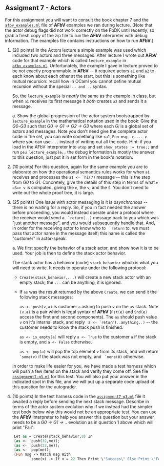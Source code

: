 ## Assigment 7 - Actors

For this assignment you will want to consult the book chapter 7 and the [`afbv_examples.ml`](../ocaml/code/afbv_examples.ml) file of **AFbV** examples we ran during lecture.  (Note that the actor debug flags did not work correctly on the FbDK until recently, so grab a fresh copy of the zip file to run the **AFbV** interpreter with debug information.  The examples file contains instructions on how to run **AFbV**.)

1. (20 points) In the Actors lecture a simple example was used which included two actors and three messages.  After lecture I wrote out **AFbV** code for that example which is called `lecture_example` in [`afbv_examples.ml`](../ocaml/code/afbv_examples.ml).  Unfortunately, the example I gave in lecture proved to be not exactly programmable in **AFbV** -- it required actors `a1` and `a2` to each know about each other at the start, but this is something like mutual recursion: recall how in OCaml you cannot define mutual recursion without the special `.. and ..` syntax.

   So, the `lecture_example` is *nearly* the same as the example in class, but when `a1` receives its first message it *both* creates `a2` and sends it a message.

   a. Show the global progression of the actor system bootstrapped by `lecture_example` in the mathematical notation used in the book:  Give the *G0*-*G3* such that *G0 -> G1 -> G2 -> G3* where each *Gi* is a global set of actors and messages.  Note you don't need give the complete actor code in the set, you can write something like `<a1,Fun msg -> ... >` where you can use  `...` instead of writing out all the code.
   Hint: if you load in the AFbV interpreter into `utop` and set `show_states := true;;` and run `peu lecture_example;;` the debug information is mostly the answer to this question, just put it in set form in the book's notation.

2. (10 points) For this question, again for the same example you are to elaborate on how the operational semantics rules works for when `a1` receives and processes the ``a1 <- `hi(7)`` message -- this is the step from *G0* to *G1*.  Concretely, give the details of this step in terms of what `e =S=> v` is computed, giving the `e`, the `v`, and the `S`.  You don't need to write out the whole proof tree, it is large.


3. (25 points) One issue with actor messaging is it is *asynchronous* -- there is no waiting for a reply.  So, if you in fact needed the answer before proceeding, you would instead operate under a protocol where the receiver would send a `` `return(..)`` message back to you which was "just another message", and you would subsequently handle that.  And, in order for the receiving actor to know who to `` `return`` to, we must pass that actor name in the message itself; this name is called the "customer" in actor-speak.

   a. We first specify the behavior of a stack actor, and show how it is to be used.  Your job is then to define the stack actor behavior.

   The stack actor has a behavior (code) `stack_behavior` which is what you will need to write.  It needs to operate under the following protocol:

   - `Create(stack_behavior,...)` will create a new stack actor with an empty stack; the `...` can be anything, it is ignored.
   - If `as` was the result returned by the above `Create`, we can send it the following stack messages:

      `as <- push(v,a)` is customer `a` asking to push v on the `as` stack.  Note `(v,a)` is a pair which is legal syntax of **AFbV** (`Fst(e)` and `Snd(e)` access the first and second components).  The `as` should push value `v` on it's internal stack, and reply `` a <- `return(..anything..)`` -- the customer needs to know the stack push is finished.

      `as <- is_empty(a)` will reply `a <- True` to the customer `a` if the stack is empty, and `a <- False` otherwise.

      `as <- pop(a)` will pop the top element `v` from its stack, and will return `` `some(v)`` if the stack was not empty, and `` `none(0)`` otherwise.

   In order to make life easier for you, we have made a test harness which will push a few items on the stack and verify they come off.  See file [`assignment7-q3.ml`](assignment7-q3.ml) for this test.  You will also put your answer in the indicated spot in this file, and we will put up a separate code upload of this question for the autograder.

  4. (10 points) In the test harness code in the [`assignment7-q3.ml`](assignment7-q3.ml) file it awaited a reply before sending the next stack message.  Describe in terms of the actor system evolution why if we instead had the simpler test body below why this would not be an appropriate test.  You can use the **AFbV** interpreter to help you answer this question but your answer needs to be a *G0 -> G1 -> ..*  evolution as in question 1 above which will print "Fail".

```ocaml
    Let as = Create(stack_behavior,0) In
    (as <- `push(32,me));
    (as <- `push(22,me));
    (as <- `pop(me));
    (Fun msg -> Match msg With
           `some(x) -> If x = 22 Then Print \"Success\" Else Print \"Fail\") In..
```

